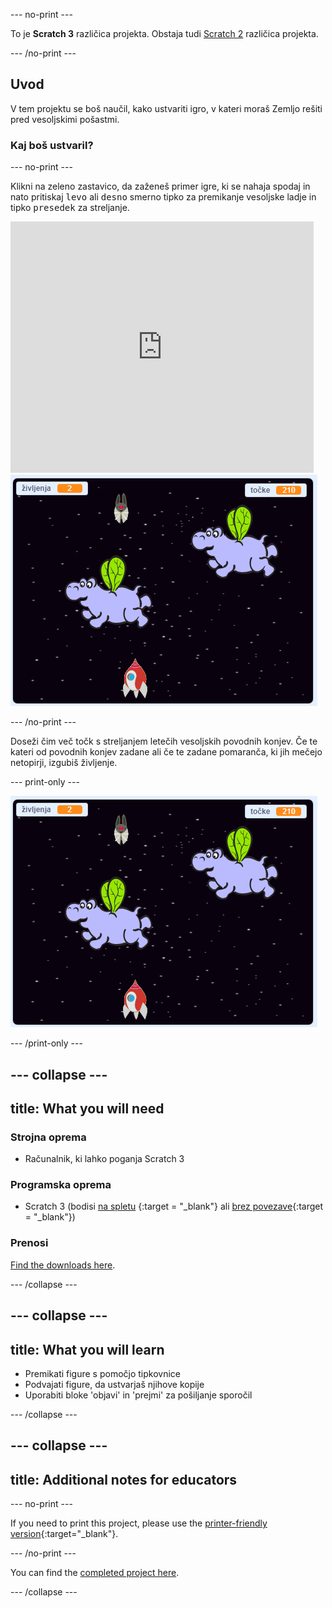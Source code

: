 \--- no-print \---

To je **Scratch 3** različica projekta. Obstaja tudi [Scratch 2](https://projects.raspberrypi.org/en/projects/clone-wars-scratch2) različica projekta.

\--- /no-print \---

## Uvod

V tem projektu se boš naučil, kako ustvariti igro, v kateri moraš Zemljo rešiti pred vesoljskimi pošastmi.

### Kaj boš ustvaril?

\--- no-print \---

Klikni na zeleno zastavico, da zaženeš primer igre, ki se nahaja spodaj in nato pritiskaj <kbd>levo</kbd> ali <kbd>desno</kbd> smerno tipko za premikanje vesoljske ladje in tipko <kbd>presedek</kbd> za streljanje.

<div class="scratch-preview">
  <iframe allowtransparency="true" width="485" height="402" src="https://scratch.mit.edu/projects/embed/276887163/?autostart=false" frameborder="0" scrolling="no"></iframe>
  <img src="images/showcase.png">
</div>

\--- /no-print \---

Doseži čim več točk s streljanjem letečih vesoljskih povodnih konjev. Če te kateri od povodnih konjev zadane ali če te zadane pomaranča, ki jih mečejo netopirji, izgubiš življenje.

\--- print-only \---

![padajoče](images/showcase.png)

\--- /print-only \---

## \--- collapse \---

## title: What you will need

### Strojna oprema

+ Računalnik, ki lahko poganja Scratch 3

### Programska oprema

+ Scratch 3 (bodisi [na spletu](https://rpf.io/scratchon) {:target = "_blank"} ali [brez povezave](https://rpf.io/scratchoff){:target = "_blank"})

### Prenosi

[Find the downloads here](http://rpf.io/p/en/clone-wars-go).

\--- /collapse \---

## \--- collapse \---

## title: What you will learn

+ Premikati figure s pomočjo tipkovnice
+ Podvajati figure, da ustvarjaš njihove kopije
+ Uporabiti bloke 'objavi' in 'prejmi' za pošiljanje sporočil

\--- /collapse \---

## \--- collapse \---

## title: Additional notes for educators

\--- no-print \---

If you need to print this project, please use the [printer-friendly version](https://projects.raspberrypi.org/en/projects/clone-wars/print){:target="_blank"}.

\--- /no-print \---

You can find the [completed project here](http://rpf.io/p/en/clone-wars-get).

\--- /collapse \---